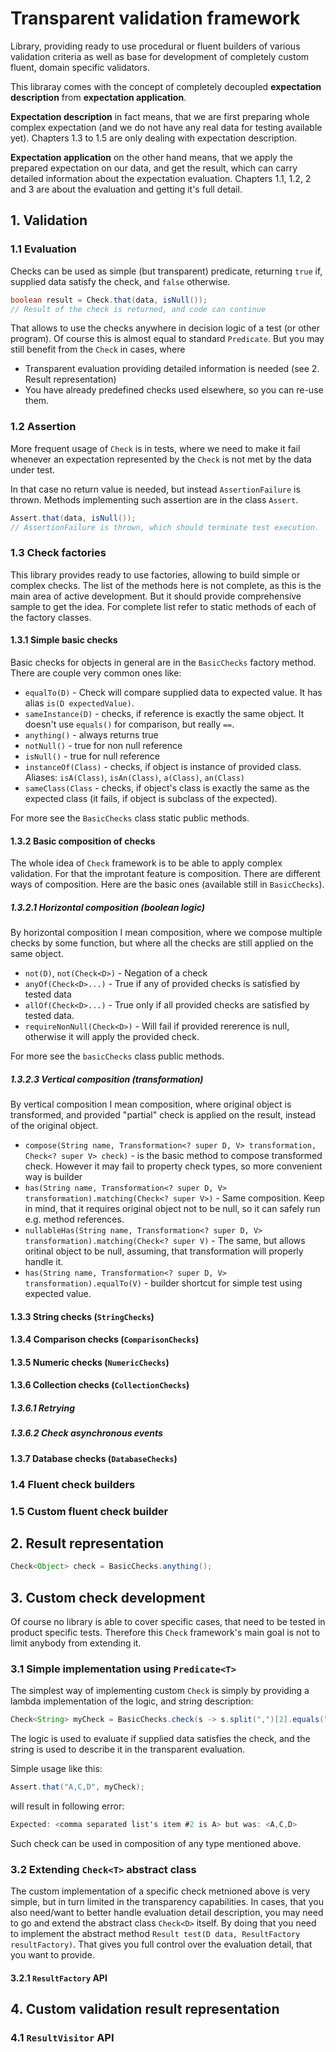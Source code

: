 # Transparent validation framework
Library, providing ready to use procedural or fluent builders of various validation criteria as well as base for
development of completely custom fluent, domain specific validators.

This libraray comes with the concept of completely decoupled **expectation description** from **expectation application**.

**Expectation description** in fact means, that we are first preparing whole complex expectation (and we do not have any
real data for testing available yet). Chapters 1.3 to 1.5 are only dealing with expectation description.

**Expectation application** on the other hand means, that we apply the prepared expectation on our data, and get the
result, which can carry detailed information about the expectation evaluation. Chapters 1.1, 1.2, 2 and 3 are about
the evaluation and getting it's full detail.


## 1. Validation 

### 1.1 Evaluation
Checks can be used as simple (but transparent) predicate, returning `true` if,
supplied data satisfy the check, and `false` otherwise.

```java
boolean result = Check.that(data, isNull());
// Result of the check is returned, and code can continue
```

That allows to use the checks anywhere in decision logic of a test (or other program). Of course this
is almost equal to standard `Predicate`. But you may still benefit from the `Check` in cases, where
- Transparent evaluation providing detailed information is needed (see 2. Result representation)
- You have already predefined checks used elsewhere, so you can re-use them.


### 1.2 Assertion
More frequent usage of `Check` is in tests, where we need to make it fail whenever an
expectation represented by the `Check` is not met by the data under test.

In that case no return value is needed, but instead `AssertionFailure` is thrown.
Methods implementing such assertion are in the class `Assert`.

```java
Assert.that(data, isNull());
// AssertionFailure is thrown, which should terminate test execution.
```

### 1.3 Check factories
This library provides ready to use factories, allowing to build simple or complex checks.
The list of the methods here is not complete, as this is the main area of active development.
But it should provide comprehensive sample to get the idea. For complete list refer to static
methods of each of the factory classes.

#### 1.3.1 Simple basic checks
Basic checks for objects in general are in the `BasicChecks` factory method. There are couple very common ones like:

- `equalTo(D)` - Check will compare supplied data to expected value. It has alias `is(D expectedValue)`.
- `sameInstance(D)` - checks, if reference is exactly the same object. It doesn't use `equals()` for comparison, but really `==`.
- `anything()` - always returns true
- `notNull()` - true for non null reference
- `isNull()` - true for null reference
- `instanceOf(Class)` - checks, if object is instance of provided class. Aliases: `isA(Class)`, `isAn(Class)`, `a(Class)`, `an(Class)`
- `sameClass(Class` - checks, if object's class is exactly the same as the expected class (it fails, if object is subclass of the expected).

For more see the `BasicChecks` class static public methods.

#### 1.3.2 Basic composition of checks
The whole idea of `Check` framework is to be able to apply complex validation. For that the improtant feature is composition.
There are different ways of composition. Here are the basic ones (available still in `BasicChecks`).

##### 1.3.2.1 Horizontal composition (boolean logic)
By horizontal composition I mean composition, where we compose multiple checks by some function, but where all
the checks are still applied on the same object.

- `not(D)`, `not(Check<D>)` - Negation of a check
- `anyOf(Check<D>...)` - True if any of provided checks is satisfied by tested data
- `allOf(Check<D>...)` - True only if all provided checks are satisfied by tested data.
- `requireNonNull(Check<D>)` - Will fail if provided rererence is null, otherwise it will apply the provided check.

For more see the `basicChecks` class public methods.

##### 1.3.2.3 Vertical composition (transformation)
By vertical composition I mean composition, where original object is transformed, and provided "partial" check is applied on the result, instead of the original object.

- `compose(String name, Transformation<? super D, V> transformation, Check<? super V> check)` - is the basic method to compose transformed check. However it may fail to property check types, so more convenient way is builder
- `has(String name, Transformation<? super D, V> transformation).matching(Check<? super V>)` - Same composition. Keep in mind, that it requires original object not to be null, so it can safely run e.g. method references.
- `nullableHas(String name, Transformation<? super D, V> transformation).matching(Check<? super V)` - The same, but allows oritinal object to be null, assuming, that transformation will properly handle it.
- `has(String name, Transformation<? super D, V> transformation).equalTo(V)` - builder shortcut for simple test using expected value.

#### 1.3.3 String checks (`StringChecks`)

#### 1.3.4 Comparison checks (`ComparisonChecks`)

#### 1.3.5 Numeric checks (`NumericChecks`)

#### 1.3.6 Collection checks (`CollectionChecks`)

##### 1.3.6.1 Retrying

##### 1.3.6.2 Check asynchronous events

#### 1.3.7 Database checks (`DatabaseChecks`)

### 1.4 Fluent check builders

### 1.5 Custom fluent check builder

## 2. Result representation

```java
Check<Object> check = BasicChecks.anything();
```

## 3. Custom check development
Of course no library is able to cover specific cases, that need to be tested in product specific
tests. Therefore this `Check` framework's main goal is not to limit anybody from extending it.

### 3.1 Simple implementation using `Predicate<T>`
The simplest way of implementing custom `Check` is simply by providing a lambda implementation
of the logic, and string description:

```java
Check<String> myCheck = BasicChecks.check(s -> s.split(",")[2].equals("A"), "comma separated list's item #2 is A")
```

The logic is used to evaluate if supplied data satisfies the check, and the string is used to describe
it in the transparent evaluation.

Simple usage like this:

```java
Assert.that("A,C,D", myCheck);
```
will result in following error:
```java
Expected: <comma separated list's item #2 is A> but was: <A,C,D>
```

Such check can be used in composition of any type mentioned above.

### 3.2 Extending `Check<T>` abstract class
The custom implementation of a specific check metnioned above is very simple, but in turn limited in the transparency
capabilities. In cases, that you also need/want to better handle evaluation detail description, you may need to
go and extend the abstract class `Check<D>` itself. By doing that you need to implement the abstract method `Result test(D data, ResultFactory resultFactory)`.
That gives you full control over the evaluation detail, that you want to provide.

#### 3.2.1 `ResultFactory` API

## 4. Custom validation result representation

### 4.1 `ResultVisitor` API
